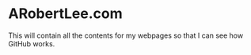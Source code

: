 # ARobertLee.com
This will contain all the contents for my webpages so that I can see how GitHub works.
